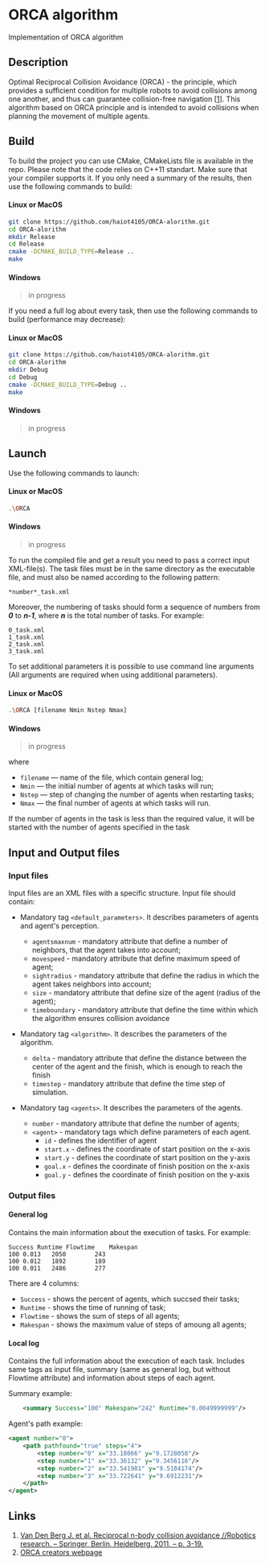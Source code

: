 # ORCA algorithm

Implementation of ORCA algorithm

## Description
Optimal Reciprocal Collision Avoidance (ORCA) - the principle, which provides a sufficient condition for multiple robots to avoid collisions among one another, and thus can guarantee collision-free navigation [[1](http://gamma.cs.unc.edu/ORCA/)]. This algorithm based on ORCA principle and is intended to avoid collisions when planning the movement of multiple agents.


## Build

To build the project you can use CMake, CMakeLists file is available in the repo. Please note that the code relies on C++11 standart. Make sure that your compiler supports it. If you only need a summary of the results, then use the following commands to build:
#### Linux or MacOS
```bash
git clone https://github.com/haiot4105/ORCA-alorithm.git
cd ORCA-alorithm
mkdir Release
cd Release
cmake -DCMAKE_BUILD_TYPE=Release ..
make
```
#### Windows
> in progress

If you need a full log about every task, then use the following commands to build (performance may decrease):
#### Linux or MacOS
```sh
git clone https://github.com/haiot4105/ORCA-alorithm.git
cd ORCA-alorithm
mkdir Debug
cd Debug
cmake -DCMAKE_BUILD_TYPE=Debug ..
make
```
#### Windows
> in progress

## Launch
Use the following commands to launch:
#### Linux or MacOS
```sh
.\ORCA
```
#### Windows
> in progress

To run the compiled file and get a result you need to pass a correct input XML-file(s). The task files must be in the same directory as the executable file, and must also be named according to the following pattern:
```
*number*_task.xml
```
Moreover, the numbering of tasks should form a sequence of numbers from **_0_** to **_n-1_**, where **_n_** is the total number of tasks.
For example:
```
0_task.xml
1_task.xml
2_task.xml
3_task.xml
```

To set additional parameters it is possible to use command line arguments (All arguments are required when using additional parameters).
#### Linux or MacOS
```sh
.\ORCA [filename Nmin Nstep Nmax]
```
#### Windows
> in progress

where 
- `filename` — name of the file, which contain general log;
- `Nmin` — the initial number of agents at which tasks will run;
- `Nstep` — step of changing the number of agents when restarting tasks;
- `Nmax` — the final number of agents at which tasks will run.

If the number of agents in the task is less than the required value, it will be started with the number of agents specified in the task

## Input and Output files
### Input files
Input files are an XML files with a specific structure. 
Input file should contain:

* Mandatory tag `<default_parameters>`. It describes parameters of agents and agent's perception.
    * `agentsmaxnum` - mandatory attribute that define a number of neighbors, that the agent takes into account;
    * `movespeed` - mandatory attribute that define maximum speed of agent;
    * `sightradius` - mandatory attribute that define the radius in which the agent takes neighbors into account;
    * `size` - mandatory attribute that define size of the agent (radius of the agent);
    * `timeboundary` - mandatory attribute that define the time within which the algorithm ensures collision avoidance

* Mandatory tag `<algorithm>`. It describes the parameters of the algorithm.
    * `delta` - mandatory attribute that define the distance between the center of the agent and the finish, which is enough to reach the finish
    * `timestep` - mandatory attribute that define the time step of simulation.
* Mandatory tag `<agents>`. It describes the parameters of the agents.
    * `number` - mandatory attribute that define the number of agents;
    * `<agent>` - mandatory tags which define parameters of each agent.
        * `id` - defines the identifier of agent
        * `start.x` - defines the coordinate of start position on the x-axis 
        * `start.y` - defines the coordinate of start position on the y-axis 
        * `goal.x` - defines the coordinate of finish position on the x-axis 
        * `goal.y` - defines the coordinate of finish position on the y-axis 

### Output files
#### General log
Contains the main information about the execution of tasks. For example:
```
Success	Runtime	Flowtime    Makespan
100	0.013	2050	    243
100	0.012	1892	    189
100	0.011	2486	    277
```
There are 4 columns:
* `Success` -  shows the percent of agents, which succsed their tasks; 
* `Runtime` -  shows the time of running of task;
* `Flowtime` - shows the sum of steps of all agents;
* `Makespan` - shows the maximum value of steps of amoung all agents;

#### Local log

Contains the full information about the execution of each task. 
Includes same tags as input file, summary (same as general log, but without Flowtime attribute) and information about steps of each agent.

Summary example:
```xml
    <summary Success="100" Makespan="242" Runtime="0.0049999999"/>
```
Agent's path example:
```xml
<agent number="0">
    <path pathfound="true" steps="4">
        <step number="0" x="33.18066" y="9.1728058"/>
        <step number="1" x="33.36132" y="9.3456116"/>
        <step number="2" x="33.541981" y="9.5184174"/>
        <step number="3" x="33.722641" y="9.6912231"/>
    </path>
</agent>
```
## Links
1. [Van Den Berg J. et al. Reciprocal n-body collision avoidance //Robotics research. – Springer, Berlin, Heidelberg, 2011. – p. 3-19.](http://gamma.cs.unc.edu/ORCA/)
2. [ORCA creators webpage](http://gamma.cs.unc.edu/RVO2/publications/)